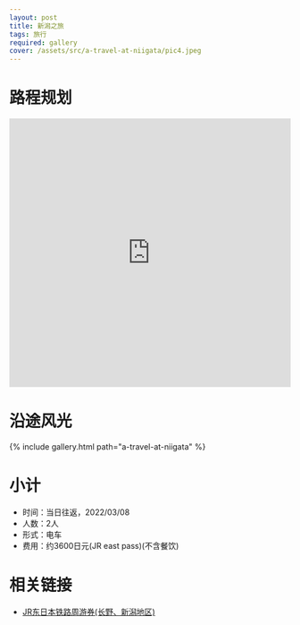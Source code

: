 ```yaml
---
layout: post
title: 新潟之旅
tags: 旅行
required: gallery
cover: /assets/src/a-travel-at-niigata/pic4.jpeg
---
```


# 路程规划

<iframe src="https://www.google.com/maps/embed?pb=!1m14!1m12!1m3!1d50363.35080146084!2d139.04776921061125!3d37.91385403826437!2m3!1f0!2f0!3f0!3m2!1i1024!2i768!4f13.1!5e0!3m2!1szh-CN!2sjp!4v1646880634453!5m2!1szh-CN!2sjp" width="100%" height="480" style="border:0;" loading="lazy"></iframe>

# 沿途风光

{% include gallery.html path="a-travel-at-niigata" %}

# 小计

- 时间：当日往返，2022/03/08
- 人数：2人
- 形式：电车
- 费用：约3600日元(JR east pass)(不含餐饮)

# 相关链接

- [JR东日本铁路周游券(长野、新潟地区)](https://www.jreast.co.jp/multi/zh-CHS/pass/eastpass_n.html)
